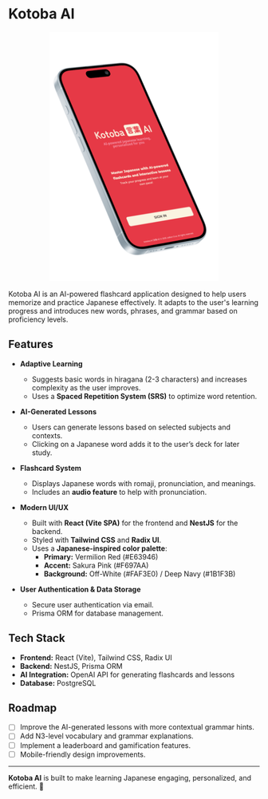 # Kotoba AI

<div align="center">
  <img src="./assets/presentation-phone-mock.png" alt="Kotoba AI Presentation Mockup" height="500px"/>
</div>

Kotoba AI is an AI-powered flashcard application designed to help users memorize and practice Japanese effectively. It adapts to the user's learning progress and introduces new words, phrases, and grammar based on proficiency levels.

## Features

- **Adaptive Learning**

  - Suggests basic words in hiragana (2-3 characters) and increases complexity as the user improves.
  - Uses a **Spaced Repetition System (SRS)** to optimize word retention.

- **AI-Generated Lessons**

  - Users can generate lessons based on selected subjects and contexts.
  - Clicking on a Japanese word adds it to the user’s deck for later study.

- **Flashcard System**

  - Displays Japanese words with romaji, pronunciation, and meanings.
  - Includes an **audio feature** to help with pronunciation.

- **Modern UI/UX**

  - Built with **React (Vite SPA)** for the frontend and **NestJS** for the backend.
  - Styled with **Tailwind CSS** and **Radix UI**.
  - Uses a **Japanese-inspired color palette**:
    - **Primary:** Vermilion Red (#E63946)
    - **Accent:** Sakura Pink (#F697AA)
    - **Background:** Off-White (#FAF3E0) / Deep Navy (#1B1F3B)

- **User Authentication & Data Storage**
  - Secure user authentication via email.
  - Prisma ORM for database management.

## Tech Stack

- **Frontend:** React (Vite), Tailwind CSS, Radix UI
- **Backend:** NestJS, Prisma ORM
- **AI Integration:** OpenAI API for generating flashcards and lessons
- **Database:** PostgreSQL

## Roadmap

- [ ] Improve the AI-generated lessons with more contextual grammar hints.
- [ ] Add N3-level vocabulary and grammar explanations.
- [ ] Implement a leaderboard and gamification features.
- [ ] Mobile-friendly design improvements.

---

**Kotoba AI** is built to make learning Japanese engaging, personalized, and efficient. 🚀
